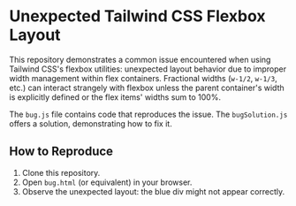 # Unexpected Tailwind CSS Flexbox Layout

This repository demonstrates a common issue encountered when using Tailwind CSS's flexbox utilities: unexpected layout behavior due to improper width management within flex containers.  Fractional widths (`w-1/2`, `w-1/3`, etc.) can interact strangely with flexbox unless the parent container's width is explicitly defined or the flex items' widths sum to 100%. 

The `bug.js` file contains code that reproduces the issue. The `bugSolution.js` offers a solution, demonstrating how to fix it.

## How to Reproduce

1. Clone this repository.
2. Open `bug.html` (or equivalent) in your browser.
3. Observe the unexpected layout: the blue div might not appear correctly.